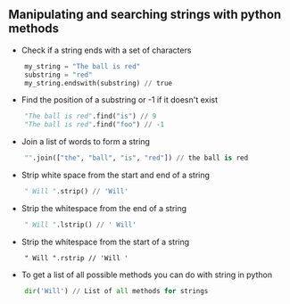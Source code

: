 ## Manipulating and searching strings with python methods

- Check if a string ends with a set of characters

```python
	my_string = "The ball is red"
	substring = "red"
	my_string.endswith(substring) // true
```

- Find the position of a substring or -1 if it doesn't exist

```python
	"The ball is red".find("is") // 9
	"The ball is red".find("foo") // -1
```

- Join a list of words to form a string

```python
	"".join(["the", "ball", "is", "red"]) // the ball is red
```

- Strip white space from the start and end of a string

```python
	" Will ".strip() // 'Will'
```

- Strip the whitespace from the end of a string

```python
	" Will ".lstrip() // ' Will'
```

- Strip the whitespace from the start of a string

```pyton
	" Will ".rstrip // 'Will '
```


- To get a list of all possible methods you can do with string in python

```python
	dir('Will') // List of all methods for strings
```
